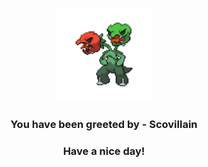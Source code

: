 <p align="center">
            <img src="https://raw.githubusercontent.com/PokeAPI/sprites/master/sprites/pokemon/952.png" width="150" height="150">
          </p>
          <h3 align="center">You have been greeted by - <b>Scovillain</b></h3>
          <h3 align="center">Have a nice day!</h3>
        